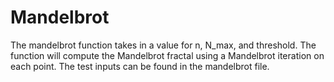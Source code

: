 # Mandelbrot
The mandelbrot function takes in a value for n, N_max, and threshold. The function will compute the Mandelbrot fractal using a Mandelbrot iteration on each point. The test inputs can be found in the mandelbrot file. 
